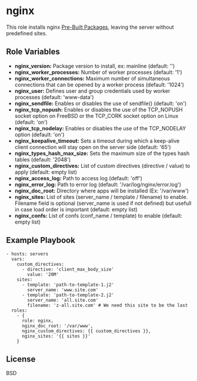nginx
=====

This role installs nginx [Pre-Built Packages](http://nginx.org/en/linux_packages.html), leaving the server without predefined sites.

Role Variables
--------------

* **nginx_version:** Package version to install, ex: mainline (default: '')
* **nginx_worker_processes:** Number of worker processes (default: '1')
* **nginx_worker_connections:** Maximum number of simultaneous connections that can be opened by a worker process (default: '1024')
* **nginx_user:** Defines user and group credentials used by worker processes (default: 'www-data')
* **nginx_sendfile:** Enables or disables the use of sendfile() (default: 'on')
* **nginx_tcp_nopush:** Enables or disables the use of the TCP_NOPUSH socket option on FreeBSD or the TCP_CORK socket option on Linux (default: 'on')
* **nginx_tcp_nodelay:** Enables or disables the use of the TCP_NODELAY option (default: 'on')
* **nginx_keepalive_timeout:** Sets a timeout during which a keep-alive client connection will stay open on the server side (default: '65')
* **nginx_types_hash_max_size:** Sets the maximum size of the types hash tables (default: '2048')
* **nginx_custom_directives:** List of custom directives (directive / value) to apply (default: empty list)
* **nginx_access_log:** Path to access log (default: 'off')
* **nginx_error_log:** Path to error log (default: '/var/log/nginx/error.log')
* **nginx_doc_root:** Directory where apps will be installed (Ex: '/var/www')
* **nginx_sites:** List of sites (server_name / template / filename) to enable. Filename field is optional (server_name is used if not defined) but usefull in case load order is important (default: empty list)
* **nginx_confs:** List of confs (conf_name / template) to enable (default: empty list)

Example Playbook
----------------

    - hosts: servers
      vars:
        custom_directives:
          - directive: 'client_max_body_size'
            value: '20M'
        sites:
          - template: 'path-to-template-1.j2'
            server_name: 'www.site.com'
          - template: 'path-to-template-2.j2'
            server_name: 'all.site.com'
            filename: 'z-all.site.com' # We need this site to be the last
      roles:
        - { 
          role: nginx,
          nginx_doc_root: '/var/www',
          nginx_custom_directives: {{ custom_directives }},
          nginx_sites: '{{ sites }}'
        }

License
-------

BSD
